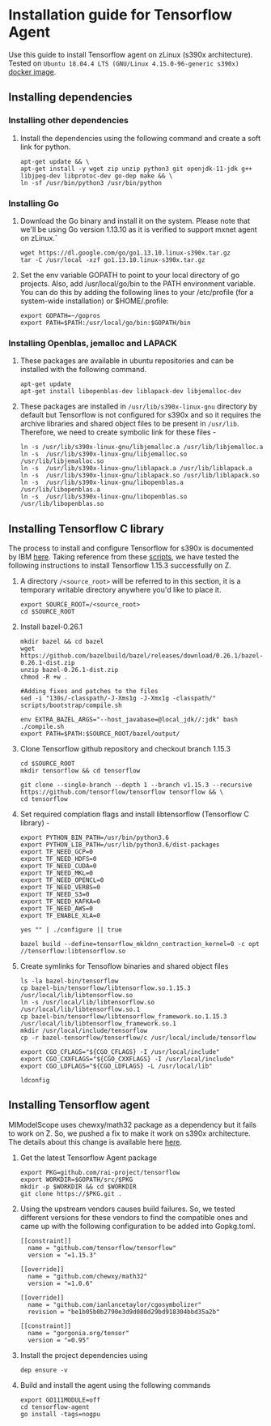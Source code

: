 # Installation guide for Tensorflow Agent

Use this guide to install Tensorflow agent on zLinux (s390x architecture). Tested on `Ubuntu 18.04.4 LTS (GNU/Linux 4.15.0-96-generic s390x)` [docker image](https://hub.docker.com/r/s390x/ubuntu/).

## Installing dependencies

### Installing other dependencies

1. Install the dependencies using the following command and create a soft link for python.

    ```
    apt-get update && \
    apt-get install -y wget zip unzip python3 git openjdk-11-jdk g++ libjpeg-dev libprotoc-dev go-dep make && \
    ln -sf /usr/bin/python3 /usr/bin/python
    ```

### Installing Go

1. Download the Go binary and install it on the system. Please note that we'll be using Go version 1.13.10 as it is verified to support mxnet agent on zLinux.`

    ```
    wget https://dl.google.com/go/go1.13.10.linux-s390x.tar.gz
    tar -C /usr/local -xzf go1.13.10.linux-s390x.tar.gz
    ```

2. Set the env variable GOPATH to point to your local directory of go projects. Also, add /usr/local/go/bin to the PATH environment variable. You can do this by adding the following lines to your /etc/profile (for a system-wide installation) or $HOME/.profile:

    ```
    export GOPATH=~/gopros
    export PATH=$PATH:/usr/local/go/bin:$GOPATH/bin
    ```

### Installing Openblas, jemalloc and LAPACK

1. These packages are available in ubuntu repositories and can be installed with the following command.

    ```
    apt-get update
    apt-get install libopenblas-dev liblapack-dev libjemalloc-dev
    ```

2. These packages are installed in `/usr/lib/s390x-linux-gnu` directory by default but Tensorflow is not configured for s390x and so it requires the archive libraries and shared object files to be present in `/usr/lib`. Therefore, we need to create symbolic link for these files -

    ```
    ln -s /usr/lib/s390x-linux-gnu/libjemalloc.a /usr/lib/libjemalloc.a 
    ln -s  /usr/lib/s390x-linux-gnu/libjemalloc.so /usr/lib/libjemalloc.so
    ln -s  /usr/lib/s390x-linux-gnu/liblapack.a /usr/lib/liblapack.a
    ln -s  /usr/lib/s390x-linux-gnu/liblapack.so /usr/lib/liblapack.so
    ln -s  /usr/lib/s390x-linux-gnu/libopenblas.a /usr/lib/libopenblas.a
    ln -s  /usr/lib/s390x-linux-gnu/libopenblas.so /usr/lib/libopenblas.so
    ```

## Installing Tensorflow C library

The process to install and configure Tensorflow for s390x is documented by IBM [here](https://github.com/linux-on-ibm-z/docs/wiki/Building-TensorFlow). Taking reference from these [scripts](https://github.com/linux-on-ibm-z/scripts/tree/master/Tensorflow), we have tested the following instructions to install Tensorflow 1.15.3 successfully on Z.

1. A directory ``/<source_root>`` will be referred to in this section, it is a temporary writable directory anywhere you'd like to place it.

    ```
	export SOURCE_ROOT=/<source_root>
	cd $SOURCE_ROOT
    ```

2. Install bazel-0.26.1 

    ```
	mkdir bazel && cd bazel  
	wget https://github.com/bazelbuild/bazel/releases/download/0.26.1/bazel-0.26.1-dist.zip 
	unzip bazel-0.26.1-dist.zip  
	chmod -R +w .
	
	#Adding fixes and patches to the files
	sed -i "130s/-classpath/-J-Xms1g -J-Xmx1g -classpath/" scripts/bootstrap/compile.sh
	
	env EXTRA_BAZEL_ARGS="--host_javabase=@local_jdk//:jdk" bash ./compile.sh
	export PATH=$PATH:$SOURCE_ROOT/bazel/output/ 
    ```

3. Clone Tensorflow github repository and checkout branch 1.15.3

    ```
    cd $SOURCE_ROOT
    mkdir tensorflow && cd tensorflow

    git clone --single-branch --depth 1 --branch v1.15.3 --recursive https://github.com/tensorflow/tensorflow tensorflow && \
    cd tensorflow
    ```

4. Set required complation flags and install libtensorflow (Tensorflow C library) - 

    ```
	export PYTHON_BIN_PATH=/usr/bin/python3.6
  	export PYTHON_LIB_PATH=/usr/lib/python3.6/dist-packages
	export TF_NEED_GCP=0 
	export TF_NEED_HDFS=0 
	export TF_NEED_CUDA=0 
	export TF_NEED_MKL=0 
	export TF_NEED_OPENCL=0 
	export TF_NEED_VERBS=0 
	export TF_NEED_S3=0 
	export TF_NEED_KAFKA=0 
	export TF_NEED_AWS=0 
	export TF_ENABLE_XLA=0

	yes "" | ./configure || true
    
	bazel build --define=tensorflow_mkldnn_contraction_kernel=0 -c opt //tensorflow:libtensorflow.so
    ```

5. Create symlinks for Tensoflow binaries and shared object files

    ```
	ls -la bazel-bin/tensorflow
	cp bazel-bin/tensorflow/libtensorflow.so.1.15.3 /usr/local/lib/libtensorflow.so
	ln -s /usr/local/lib/libtensorflow.so /usr/local/lib/libtensorflow.so.1
	cp bazel-bin/tensorflow/libtensorflow_framework.so.1.15.3 /usr/local/lib/libtensorflow_framework.so.1
	mkdir /usr/local/include/tensorflow 
	cp -r bazel-tensorflow/tensorflow/c /usr/local/include/tensorflow

	export CGO_CFLAGS="${CGO_CFLAGS} -I /usr/local/include"
	export CGO_CXXFLAGS="${CGO_CXXFLAGS} -I /usr/local/include"
	export CGO_LDFLAGS="${CGO_LDFLAGS} -L /usr/local/lib"

	ldconfig
    ```

## Installing Tensorflow agent

MlModelScope uses chewxy/math32 package as a dependency but it fails to work on Z. So, we pushed a fix to make it work on s390x architecture. The details about this change is available here [here](https://github.com/openmainframeproject-internship/Enabling-IBM-Z-in-MLModelScope/tree/master/src/math32).

1. Get the latest Tensorflow Agent package

   ```
   export PKG=github.com/rai-project/tensorflow
   export WORKDIR=$GOPATH/src/$PKG
   mkdir -p $WORKDIR && cd $WORKDIR
   git clone https://$PKG.git .
   ```

2. Using the upstream vendors causes build failures. So, we tested different versions for these vendors to find the compatible ones and came up with the following configuration to be added into Gopkg.toml.

    ```
    [[constraint]]
      name = "github.com/tensorflow/tensorflow"
      version = "=1.15.3"
    
    [[override]]
      name = "github.com/chewxy/math32"
      version = "=1.0.6"

    [[override]]
      name = "github.com/ianlancetaylor/cgosymbolizer"
      revision = "be1b05b0b2790e3d9d080d29bd918304bbd35a2b"

    [[constraint]]
      name = "gorgonia.org/tensor"
      version = "=0.95"
    ```

3. Install the project dependencies using 

    ```
    dep ensure -v
    ```

4. Build and install the agent using the following commands

    ```
    export GO111MODULE=off
    cd tensorflow-agent
    go install -tags=nogpu
    ```

